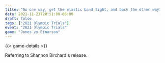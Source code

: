 ```yaml
---
title: "Go one way, get the elastic band tight, and back the other way"
date: 2021-11-23T20:51:00-05:00
draft: false
tags: ["2021 Olympic Trials"]
event: "2021 Olympic Trials"
game: "Jones vs Einarson"
---
```

{{< game-details >}}
<!--more--> 
Referring to Shannon Birchard's release.
